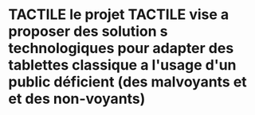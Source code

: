# TACTILE le projet TACTILE   vise a proposer des solution s technologiques pour adapter des tablettes classique a l'usage d'un public déficient (des malvoyants et et des non-voyants)
